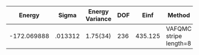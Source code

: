 | Energy      | Sigma   | Energy Variance | DOF | Einf    | Method                 | Reference |
|-------------|---------|-----------------|-----|---------|------------------------|-----------|
| -172.069888 | .013312 | 1.75(34)        | 236 | 435.125 | VAFQMC stripe length=8 | [paper](https://journals.aps.org/prb/abstract/10.1103/PhysRevB.107.115133) [code](https://git-scm.sissa.it/TurboLattice/HST_AAD/example/16x16/U8/stripel8doping1su8p6/b1.3n/pbc) |
